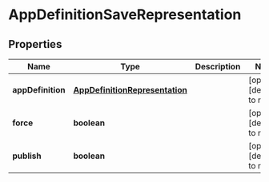 # AppDefinitionSaveRepresentation

## Properties
Name | Type | Description | Notes
------------ | ------------- | ------------- | -------------
**appDefinition** | [**AppDefinitionRepresentation**](AppDefinitionRepresentation.md) |  | [optional] [default to null]
**force** | **boolean** |  | [optional] [default to null]
**publish** | **boolean** |  | [optional] [default to null]



